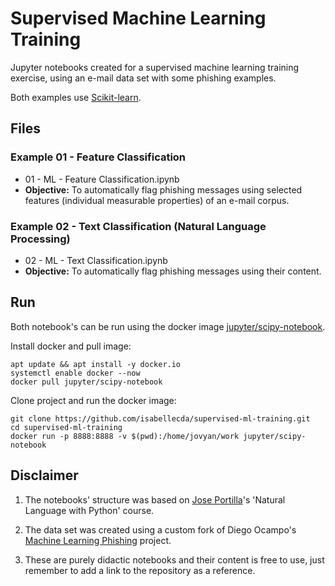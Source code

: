 # Supervised Machine Learning Training

Jupyter notebooks created for a supervised machine learning training exercise, using an e-mail data set with some phishing examples.

Both examples use [Scikit-learn](http://scikit-learn.org/).

## Files

### Example 01 - Feature Classification

* 01 - ML - Feature Classification.ipynb
* **Objective:** To automatically flag phishing messages using selected features (individual measurable properties) of an e-mail corpus.

### Example 02 - Text Classification (Natural Language Processing)

* 02 - ML - Text Classification.ipynb
* **Objective:** To automatically flag phishing messages using their content.

## Run

Both notebook's can be run using the docker image [jupyter/scipy-notebook](https://hub.docker.com/r/jupyter/scipy-notebook).

Install docker and pull image:
```
apt update && apt install -y docker.io
systemctl enable docker --now
docker pull jupyter/scipy-notebook
```

Clone project and run the docker image:
```
git clone https://github.com/isabellecda/supervised-ml-training.git
cd supervised-ml-training
docker run -p 8888:8888 -v $(pwd):/home/jovyan/work jupyter/scipy-notebook
```

## Disclaimer

1. The notebooks' structure was based on [Jose Portilla](https://courses.pieriandata.com/bundles/zero-to-data-hero)'s 'Natural Language with Python' course.

2. The data set was created using a custom fork of Diego Ocampo's [Machine Learning Phishing](https://github.com/diegoocampoh/MachineLearningPhishing) project.

3. These are purely didactic notebooks and their content is free to use, just remember to add a link to the repository as a reference.
